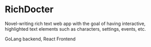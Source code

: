 # RichDocter
Novel-writing rich text web app with the goal of having interactive, highlighted text elements such as characters, settings, events, etc.

GoLang backend, React Frontend